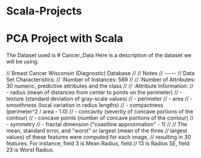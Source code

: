 # Scala-Projects

# PCA Project with Scala
The Dataset used is # Cancer_Data 
Here is a description of the dataset we will be using:

// Breast Cancer Wisconsin (Diagnostic) Database
//
// Notes
// -----
// Data Set Characteristics:
//     :Number of Instances: 569
//
//     :Number of Attributes: 30 numeric, predictive attributes and the class
//
//     :Attribute Information:
//         - radius (mean of distances from center to points on the perimeter)
//         - texture (standard deviation of gray-scale values)
//         - perimeter
//         - area
//         - smoothness (local variation in radius lengths)
//         - compactness (perimeter^2 / area - 1.0)
//         - concavity (severity of concave portions of the contour)
//         - concave points (number of concave portions of the contour)
//         - symmetry
//         - fractal dimension ("coastline approximation" - 1)
//
//         The mean, standard error, and "worst" or largest (mean of the three
//         largest values) of these features were computed for each image,
//         resulting in 30 features.  For instance, field 3 is Mean Radius, field
//         13 is Radius SE, field 23 is Worst Radius.
